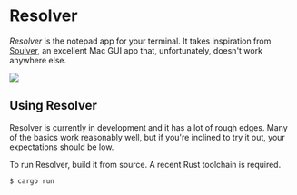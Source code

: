 # Resolver
_Resolver_ is the notepad app for your terminal. It takes inspiration from [Soulver](https://soulver.app/), an excellent Mac GUI app that, unfortunately, doesn't work anywhere else.

<img src="https://github.com/bww/resolver/blob/master/assets/screen.png">

## Using Resolver
Resolver is currently in development and it has a lot of rough edges. Many of the basics work reasonably well, but if you're inclined to try it out, your expectations should be low.

To run Resolver, build it from source. A recent Rust toolchain is required.

```
$ cargo run
```
